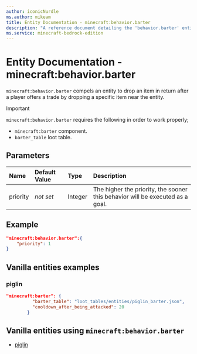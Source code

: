 ```yaml
---
author: iconicNurdle
ms.author: mikeam
title: Entity Documentation - minecraft:behavior.barter
description: "A reference document detailing the 'behavior.barter' entity goal"
ms.service: minecraft-bedrock-edition
---
```


# Entity Documentation - minecraft:behavior.barter

`minecraft:behavior.barter` compels an entity to drop an item in return after a player offers a trade by dropping a specific item near the entity.

> [!IMPORTANT]
> `minecraft:behavior.barter` requires the following in order to work properly;
>
> - `minecraft:barter` component.
> - `barter_table` loot table.

## Parameters

|Name |Default Value  |Type  |Description  |
|:----------|:----------|:----------|:----------|
|priority|*not set*|Integer|The higher the priority, the sooner this behavior will be executed as a goal.|

## Example

```json
"minecraft:behavior.barter":{
    "priority": 1
}
```

## Vanilla entities examples

### piglin

```json
"minecraft:barter": {
          "barter_table": "loot_tables/entities/piglin_barter.json",
          "cooldown_after_being_attacked": 20
        }
```

## Vanilla entities using `minecraft:behavior.barter`

- [piglin](../../../../Source/VanillaBehaviorPack_Snippets/entities/piglin.md)

